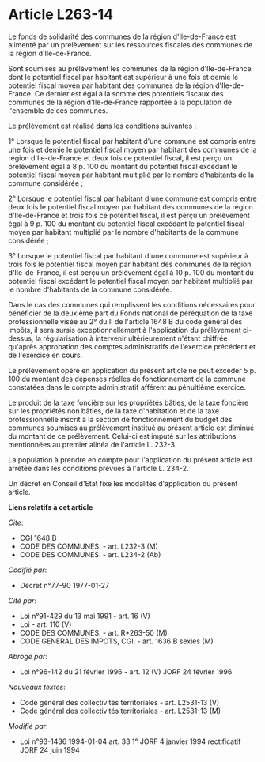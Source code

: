 # Article L263-14

Le fonds de solidarité des communes de la région d'Ile-de-France est alimenté par un prélèvement sur les ressources fiscales
des communes de la région d'Ile-de-France.

Sont soumises au prélèvement les communes de la région d'Ile-de-France dont le potentiel fiscal par habitant est supérieur à
une fois et demie le potentiel fiscal moyen par habitant des communes de la région d'Ile-de-France. Ce dernier est égal à la
somme des potentiels fiscaux des communes de la région d'Ile-de-France rapportée à la population de l'ensemble de ces
communes.

Le prélèvement est réalisé dans les conditions suivantes :

1° Lorsque le potentiel fiscal par habitant d'une commune est compris entre une fois et demie le potentiel fiscal moyen par
habitant des communes de la région d'Ile-de-France et deux fois ce potentiel fiscal, il est perçu un prélèvement égal à 8 p.
100 du montant du potentiel fiscal excédant le potentiel fiscal moyen par habitant multiplié par le nombre d'habitants de la
commune considérée ;

2° Lorsque le potentiel fiscal par habitant d'une commune est compris entre deux fois le potentiel fiscal moyen par habitant
des communes de la région d'Ile-de-France et trois fois ce potentiel fiscal, il est perçu un prélèvement égal à 9 p. 100 du
montant du potentiel fiscal excédant le potentiel fiscal moyen par habitant multiplié par le nombre d'habitants de la commune
considérée ;

3° Lorsque le potentiel fiscal par habitant d'une commune est supérieur à trois fois le potentiel fiscal moyen par habitant
des communes de la région d'Ile-de-France, il est perçu un prélèvement égal à 10 p. 100 du montant du potentiel fiscal
excédant le potentiel fiscal moyen par habitant multiplié par le nombre d'habitants de la commune considérée.

Dans le cas des communes qui remplissent les conditions nécessaires pour bénéficier de la deuxième part du Fonds national de
péréquation de la taxe professionnelle visée au 2° du II de l'article 1648 B du code général des impôts, il sera sursis
exceptionnellement à l'application du prélèvement ci-dessus, la régularisation à intervenir ultérieurement n'étant chiffrée
qu'après approbation des comptes administratifs de l'exercice précédent et de l'exercice en cours.

Le prélèvement opéré en application du présent article ne peut excéder 5 p. 100 du montant des dépenses réelles de
fonctionnement de la commune constatées dans le compte administratif afférent au pénultième exercice.

Le produit de la taxe foncière sur les propriétés bâties, de la taxe foncière sur les propriétés non bâties, de la taxe
d'habitation et de la taxe professionnelle inscrit à la section de fonctionnement du budget des communes soumises au
prélèvement institué au présent article est diminué du montant de ce prélèvement. Celui-ci est imputé sur les attributions
mentionnées au premier alinéa de l'article L. 232-3.

La population à prendre en compte pour l'application du présent article est arrêtée dans les conditions prévues à l'article
L. 234-2.

Un décret en Conseil d'Etat fixe les modalités d'application du présent article.

**Liens relatifs à cet article**

_Cite_:

  - CGI 1648 B
  - CODE DES COMMUNES. - art. L232-3 (M)
  - CODE DES COMMUNES. - art. L234-2 (Ab)

_Codifié par_:

  - Décret n°77-90 1977-01-27

_Cité par_:

  - Loi n°91-429 du 13 mai 1991 - art. 16 (V)
  - Loi - art. 110 (V)
  - CODE DES COMMUNES. - art. R*263-50 (M)
  - CODE GENERAL DES IMPOTS, CGI. - art. 1636 B sexies (M)

_Abrogé par_:

  - Loi n°96-142 du 21 février 1996 - art. 12 (V) JORF 24 février 1996

_Nouveaux textes_:

  - Code général des collectivités territoriales - art. L2531-13 (V)
  - Code général des collectivités territoriales - art. L2531-13 (M)

_Modifié par_:

  - Loi n°93-1436 1994-01-04 art. 33 1° JORF 4 janvier 1994 rectificatif JORF 24 juin 1994
